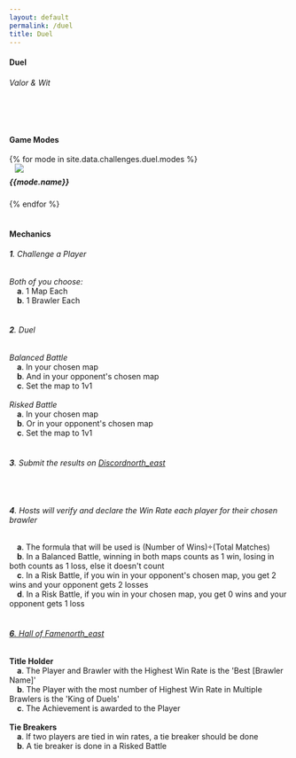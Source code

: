 ```yaml
---
layout: default
permalink: /duel
title: Duel
---
```


<div class="container"> 
    <div class="center-align">
        <h4 class="logo-text">Duel</h4>
        <h6 class="logo-sub-text">Valor & Wit</h6>
        <br>
        <div class="divider full-width gray-shadow"></div>
    </div>
    <div class="row">
        <div class="col s12 m12 l12">
            <br>
            <h4>Game Modes</h4>
        </div>
        {% for mode in site.data.challenges.duel.modes %}
        <div class="col s12 m8 offset-m2 l6">
            <div class="card" style="background-color:#{{mode.color}};">
              <div class="card-content header-slim row valign-wrapper">
                <div class="col s2" style="margin-left: 10px;">
                  <img class="responsive-img logo-img" src="/assets/img/modes/{{mode.resource}}.png"> <!-- notice the "circle" class -->
                </div>
                <div class="col s10">
                  <h5 class="brawl-text white-text" style="margin-top: 0.456rem">
                    {{mode.name}}
                  </h5>
                </div>
              </div>
            </div>
        </div>
        {% endfor %}
        <div class="col s12 m12 l12">
            <br>
            <h4>Mechanics</h4>
            <h6><b>1</b>. Challenge a Player</h6>  
            <h7><i>Both of you choose:</i></h7><br>
            &emsp;<h7><b>a</b>. 1 Map Each</h7><br>
            &emsp;<h7><b>b</b>. 1 Brawler Each</h7><br><br>
            <h6><b>2</b>. Duel</h6>
            <h7><i>Balanced Battle</i></h7><br>
            &emsp;<h7><b>a</b>. In your chosen map</h7><br>
            &emsp;<h7><b>b</b>. And in your opponent's chosen map</h7><br>
            &emsp;<h7><b>c</b>. Set the map to 1v1</h7><br><br>
            <h7><i>Risked Battle</i></h7><br>
            &emsp;<h7><b>a</b>. In your chosen map</h7><br>
            &emsp;<h7><b>b</b>. Or in your opponent's chosen map</h7><br>
            &emsp;<h7><b>c</b>. Set the map to 1v1</h7><br><br>
            <h6><b>3</b>. Submit the results on <a href="{{site.url}}/#chat">Discord<i class="material-icons tiny">north_east</i></a></h6><br>
            <h6><b>4</b>. Hosts will verify and declare the Win Rate each player for their chosen brawler</h6>
            &emsp;<h7><b>a</b>. The formula that will be used is (Number of Wins)÷(Total Matches)</h7><br>
            &emsp;<h7><b>b</b>. In a Balanced Battle, winning in both maps counts as 1 win, losing in both counts as 1 loss, else it doesn't count</h7><br>
            &emsp;<h7><b>c</b>. In a Risk Battle, if you win in your opponent's chosen map, you get 2 wins and your opponent gets 2 losses</h7><br>
            &emsp;<h7><b>d</b>. In a Risk Battle, if you win in your chosen map, you get 0 wins and your opponent gets 1 loss</h7><br><br>
            <a href="{{site.url}}/hall-of-fame"><h6><b>6</b>. Hall of Fame<i class="material-icons tiny">north_east</i></h6></a>
            <h7><b>Title Holder</b></h7><br>
            &emsp;<h7><b>a</b>. The Player and Brawler with the Highest Win Rate is the 'Best [Brawler Name]'</h7><br>
            &emsp;<h7><b>b</b>. The Player with the most number of Highest Win Rate in Multiple Brawlers is the 'King of Duels'</h7><br>
            &emsp;<h7><b>c</b>. The Achievement is awarded to the Player</h7><br><br>
            <h7><b>Tie Breakers</b></h7><br>
            &emsp;<h7><b>a</b>. If two players are tied in win rates, a tie breaker should be done</h7><br>
            &emsp;<h7><b>b</b>. A tie breaker is done in a Risked Battle</h7><br><br>
        </div>
    </div>
    <br><br><br>
</div>
